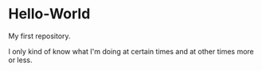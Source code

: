 # Hello-World
My first repository.

I only kind of know what I'm doing at certain times and at other times more or less.
